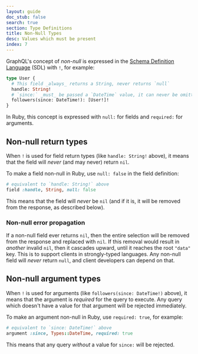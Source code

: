 ```yaml
---
layout: guide
doc_stub: false
search: true
section: Type Definitions
title: Non-Null Types
desc: Values which must be present
index: 7
---
```


GraphQL's concept of _non-null_ is expressed in the [Schema Definition Language](https://graphql.org/learn/schema/#type-language) (SDL) with `!`, for example:

```graphql
type User {
  # This field _always_ returns a String, never returns `null`
  handle: String!
  # `since:` _must_ be passed a `DateTime` value, it can never be omitted or passed `null`
  followers(since: DateTime!): [User!]!
}
```

In Ruby, this concept is expressed with `null:` for fields and `required:` for arguments.

## Non-null return types

When `!` is used for field return types (like `handle: String!` above), it means that the field will _never_ (and may never) return `nil`.

To make a field non-null in Ruby, use `null: false` in the field definition:

```ruby
# equivalent to `handle: String!` above
field :handle, String, null: false
```

This means that the field will _never_ be `nil` (and if it is, it will be removed from the response, as described below).

### Non-null error propagation

 If a non-null field ever returns `nil`, then the entire selection will be removed from the response and replaced with `nil`. If this removal would result in _another_ invalid `nil`, then it cascades upward, until it reaches the root `"data"` key. This is to support clients in strongly-typed languages. Any non-null field will _never_ return `null`, and client developers can depend on that.

## Non-null argument types

When `!` is used for arguments (like `followers(since: DateTime!)` above), it means that the argument is _required_ for the query to execute. Any query which doesn't have a value for that argument will be rejected immediately.

To make an argument non-null in Ruby, use `required: true`, for example:

```ruby
# equivalent to `since: DateTime!` above
argument :since, Types::DateTime, required: true
```

This means that any query _without_ a value for `since:` will be rejected.
